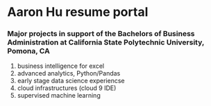 # Aaron Hu resume portal
### Major projects in support of the Bachelors of Business Administration at California State Polytechnic University, Pomona, CA 
1. business intelligence for excel
2. advanced analytics, Python/Pandas
3. early stage data science experiencse
4. cloud infrastructures (cloud 9 IDE)
5. supervised machine learning
